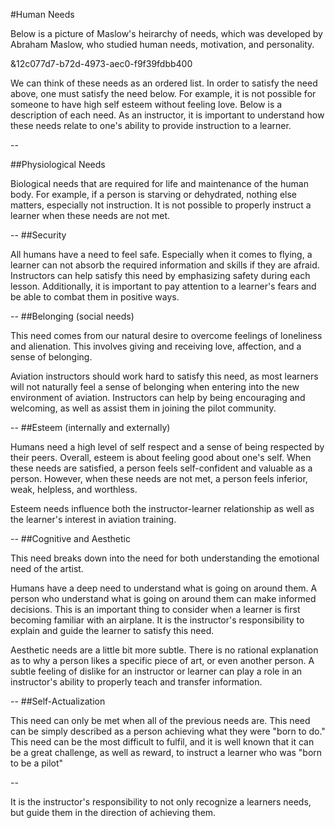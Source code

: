 #Human Needs

Below is a picture of Maslow's heirarchy of needs, which was developed by Abraham Maslow, who studied human needs, motivation, and personality.

&12c077d7-b72d-4973-aec0-f9f39fdbb400

We can think of these needs as an ordered list. In order to satisfy the need above, one must satisfy the need below. For example, it is not possible for someone to have high self esteem without feeling love. Below is a description of each need. As an instructor, it is important to understand how these needs relate to one's ability to provide instruction to a learner.






--

##Physiological Needs

Biological needs that are required for life and maintenance of the human body. For example, if a person is starving or dehydrated, nothing else matters, especially not instruction. It is not possible to properly instruct a learner when these needs are not met.


--
##Security

All humans have a need to feel safe. Especially when it comes to flying, a learner can not absorb the required information and skills if they are afraid. Instructors can help satisfy this need by emphasizing safety during each lesson. Additionally, it is important to pay attention to a learner's fears and be able to combat them in positive ways.


--
##Belonging (social needs)

This need comes from our natural desire to overcome feelings of loneliness and alienation. This involves giving and receiving love, affection, and a sense of belonging.

Aviation instructors should work hard to satisfy this need, as most learners will not naturally feel a sense of belonging when entering into the new environment of aviation. Instructors can help by being encouraging and welcoming, as well as assist them in joining the pilot community.


--
##Esteem (internally and externally)

Humans need a high level of self respect and a sense of being respected by their peers. Overall, esteem is about feeling good about one's self. When these needs are satisfied, a person feels self-confident and valuable as a person. However, when these needs are not met, a person feels inferior, weak, helpless, and worthless. 

Esteem needs influence both the instructor-learner relationship as well as the learner's interest in aviation training.



--
##Cognitive and Aesthetic

This need breaks down into the need for both understanding the emotional need of the artist.

Humans have a deep need to understand what is going on around them. A person who understand what is going on around them can make informed decisions. This is an important thing to consider when a learner is first becoming familiar with an airplane. It is the instructor's responsibility to explain and guide the learner to satisfy this need.

Aesthetic needs are a little bit more subtle. There is no rational explanation as to why a person likes a specific piece of art, or even another person. A subtle feeling of dislike for an instructor or learner can play a role in an instructor's ability to properly teach and transfer information.



--
##Self-Actualization

This need can only be met when all of the previous needs are. This need can be simply described as a person achieving what they were "born to do." This need can be the most difficult to fulfil, and it is well known that it can be a great challenge, as well as reward, to instruct a learner who was "born to be a pilot"



--


It is the instructor's responsibility to not only recognize a learners needs, but guide them in the direction of achieving them. 




